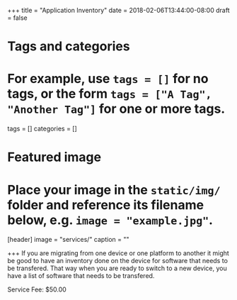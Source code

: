 +++
title = "Application Inventory"
date = 2018-02-06T13:44:00-08:00
draft = false

# Tags and categories
# For example, use `tags = []` for no tags, or the form `tags = ["A Tag", "Another Tag"]` for one or more tags.
tags = []
categories = []

# Featured image
# Place your image in the `static/img/` folder and reference its filename below, e.g. `image = "example.jpg"`.
[header]
image = "services/"
caption = ""

+++
If you are migrating from one device or one platform to another it might be good to have an inventory done on the device for software that needs to be transfered. That way when you are ready to switch to a new device, you have a list of software that needs to be transfered.

Service Fee: $50.00
